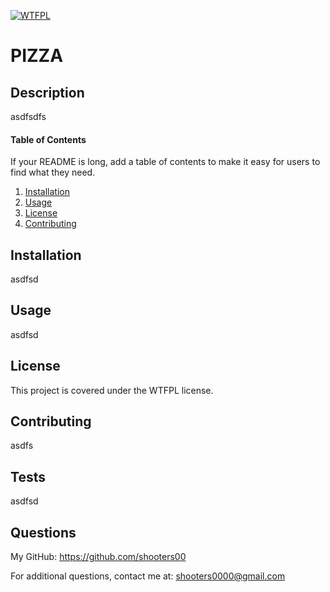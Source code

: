 
<a href="http://www.wtfpl.net/about/" rel="nofollow"><img src="https://img.shields.io/badge/License-WTFPL-brightgreen.svg" alt="WTFPL" title="WTFPL" style="max-width:100%;"></a>
# PIZZA

## Description
asdfsdfs

#### Table of Contents
If your README is long, add a table of contents to make it easy for users to find what they need.
1. [Installation](#installation)
2. [Usage](#usage)
3. [License](#license)
4. [Contributing](#contributing)

## Installation
asdfsd

## Usage
asdfsd

## License
This project is covered under the WTFPL license. 

## Contributing
asdfs

## Tests
asdfsd

## Questions
My GitHub: https://github.com/shooters00

For additional questions, contact me at: shooters0000@gmail.com

